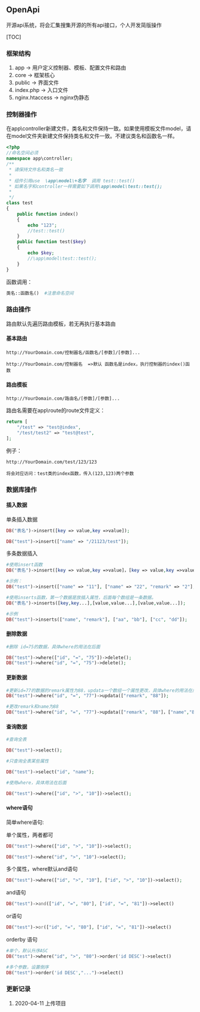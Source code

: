 ## OpenApi

开源api系统，将会汇集搜集开源的所有api接口，个人开发简版操作



[TOC]



### 框架结构

1. app -> 用户定义控制器、模板、配置文件和路由
2. core -> 框架核心
3. public -> 界面文件
4. index.php -> 入口文件
5. nginx.htaccess -> nginx伪静态


### 控制器操作

在app\controller新建文件，类名和文件保持一致。如果使用模板文件model，请在model文件夹新建文件保持类名和文件一致。不建议类名和函数名一样。

```php
<?php
//命名空间必须
namespace app\controller;
/**
 * 请保持文件名和类名一致
 *
 * 组件引用use  \app\model\+名字  调用 test::test()
 * 如果名字和controller一样需要如下调用\app\model\test::test();
 *
 */
class test
{
    public function index()
    {
        echo "123";
        //test::test()
    }
    public function test($key)
    {
        echo $key;
        //\app\model\test::test();
    }
}
```

函数调用：

```php
类名::函数名()  #注意命名空间
```



### 路由操作

路由默认先遍历路由模板，若无再执行基本路由

#### 基本路由

```
http://YourDomain.com/控制器名/函数名/[参数]/[参数]...

http://YourDomain.com/控制器名  =>默认 函数名是index，执行控制器的index()函数
```

#### 路由模板

```
http://YourDomain.com/路由名/[参数]/[参数]...
```

路由名需要在app\route的route文件定义：

```php
return [
    "/test" => "test@index",
    "/test/test2" => "test@test",
];
```

例子：

```
http://YourDomain.com/test/123/123

将会对应访问：test类的index函数，传入(123,123)两个参数
```

### 数据库操作

#### 插入数据

单条插入数据

```php
DB("表名")->insert([key => value,key =>value]);

DB("test")->insert(["name" => "/21123/test"]);
```

多条数据插入

```php
#使用insert函数
DB("表名")->insert([key => value,key =>value]，[key => value,key =>value]);

#示例：
DB("test")->insert(["name" => "11"], ["name" => "22", "remark" => "2"], ["name" => "33", "remark" => "3"]);

#使用inserts函数，第一个数据是放插入属性，后面每个数组是一条数据。
DB("表名")->inserts([key,key...],[value,value...],[value,value...]);

#示例
DB("test")->inserts(["name", "remark"], ["aa", "bb"], ["cc", "dd"]);
```



#### 删除数据

```php
#删除 id=75的数据，具体where的用法在后面

DB("test")->where(["id", "=", "75"])->delete();
DB("test")->where("id", "=", "75")->delete();
```

#### 更新数据

```php
#更新id=77的数据的remark属性为88，updata一个数组一个属性更改，具体where的用法在后面
DB("test")->where("id", "=", "77")->updata(["remark", "88"]);

#更改remark和name为88
DB("test")->where("id", "=", "77")->updata(["remark", "88"]，["name","88"]);
```

#### 查询数据

```php
#查询全表

DB("test")->select();

#只查询全表某些属性

DB("test")->select("id", "name");

#使用where，具体用法在后面

DB("test")->where(["id", ">", "10"])->select();
```

#### where语句

简单where语句:

单个属性，两者都可

```php
DB("test")->where(["id", ">", "10"])->select();

DB("test")->where("id", ">", "10")->select();
```

多个属性，where默认and语句

```php
DB("test")->where(["id", ">", "10"], ["id", ">", "10"])->select();
```

and语句

```php
DB("test")->and(["id", "=", "80"], ["id", "=", "81"])->select()
```

or语句

```php
DB("test")->or(["id", "=", "80"], ["id", "=", "81"])->select()
```

orderby 语句

```php
#单个，默认升序ASC
DB("test")->where("id", ">", "80")->order('id DESC')->select()

#多个参数，设置倒序
DB("test")->order('id DESC',"...")->select()
```



### 更新记录

1. 2020-04-11 上传项目
